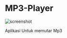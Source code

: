 # MP3-Player

![screenshot](https://www.tutorialspoint.com/android/images/forward.jpg)

Aplikasi Untuk memutar Mp3
